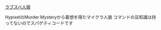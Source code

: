 [ラブスペ人狼](https://youtu.be/h2G-vVf8vc4)

HypixelのMurder Mysteryから着想を得たマイクラ人狼
コマンドの豆知識は持ってないのでスパゲティコードです

